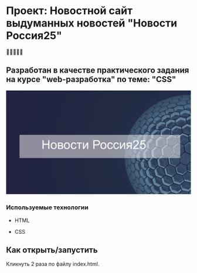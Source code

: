 
# Проект: Новостной сайт выдуманных новостей "Новости Россия25"
:wave::wave::wave::wave::wave:

## Разработан в качестве практического задания на курсе "web-разработка" по теме: "CSS"

![logo](image/logo.jpg)

### Используемые технологии

* HTML

* CSS 

## Как открыть/запустить

Кликнуть 2 раза по файлу index.html.